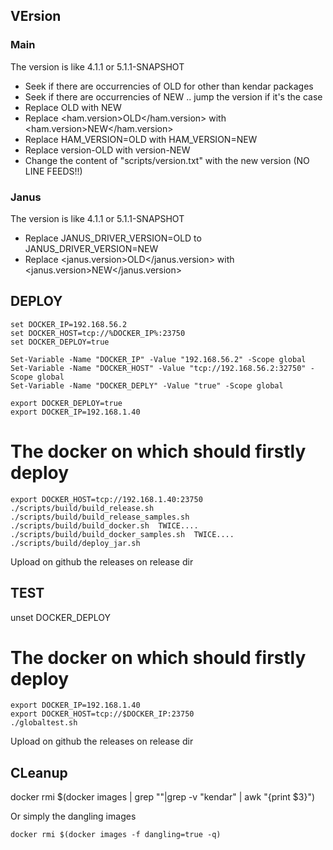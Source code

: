 ## VErsion

### Main

The version is like 4.1.1 or 5.1.1-SNAPSHOT

* Seek if there are occurrencies of <version>OLD</version> for other than kendar packages
* Seek if there are occurrencies of <version>NEW</version> .. jump the version if it's the case
* Replace <version>OLD</version>  with <version>NEW</version>
* Replace <ham.version>OLD</ham.version> with <ham.version>NEW</ham.version>
* Replace HAM_VERSION=OLD with HAM_VERSION=NEW
* Replace version-OLD with version-NEW
* Change the content of "scripts/version.txt" with the new version (NO LINE FEEDS!!)

### Janus

The version is like 4.1.1 or 5.1.1-SNAPSHOT

* Replace JANUS_DRIVER_VERSION=OLD to JANUS_DRIVER_VERSION=NEW
* Replace <janus.version>OLD</janus.version> with <janus.version>NEW</janus.version>

## DEPLOY

    set DOCKER_IP=192.168.56.2
    set DOCKER_HOST=tcp://%DOCKER_IP%:23750
    set DOCKER_DEPLOY=true
    
    Set-Variable -Name "DOCKER_IP" -Value "192.168.56.2" -Scope global
    Set-Variable -Name "DOCKER_HOST" -Value "tcp://192.168.56.2:32750" -Scope global
    Set-Variable -Name "DOCKER_DEPLY" -Value "true" -Scope global
    
    export DOCKER_DEPLOY=true
    export DOCKER_IP=192.168.1.40

# The docker on which should firstly deploy

    export DOCKER_HOST=tcp://192.168.1.40:23750
    ./scripts/build/build_release.sh
    ./scripts/build/build_release_samples.sh
    ./scripts/build/build_docker.sh  TWICE....
    ./scripts/build/build_docker_samples.sh  TWICE....
    ./scripts/build/deploy_jar.sh

Upload on github the releases on release dir


## TEST

unset DOCKER_DEPLOY
# The docker on which should firstly deploy

    export DOCKER_IP=192.168.1.40
    export DOCKER_HOST=tcp://$DOCKER_IP:23750
    ./globaltest.sh

Upload on github the releases on release dir


## CLeanup

docker rmi $(docker images | grep "<none>"|grep -v "kendar" | awk "{print $3}")

Or simply the dangling images

    docker rmi $(docker images -f dangling=true -q) 
